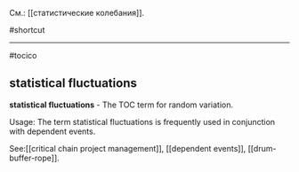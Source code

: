 См.: [[статистические колебания]].

#shortcut




<hr/>

#tocico

## statistical fluctuations

<b>statistical fluctuations</b> - The TOC term for random variation. 


Usage: The term statistical fluctuations is frequently used in conjunction with dependent events.




See:[[critical chain project management]], [[dependent events]], [[drum-buffer-rope]].
